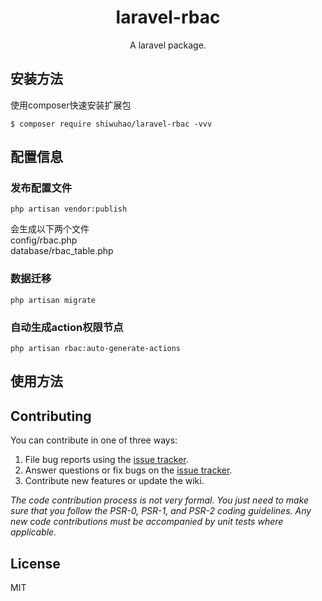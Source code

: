 <h1 align="center"> laravel-rbac </h1>

<p align="center"> A laravel package.</p>

## 安装方法

使用composer快速安装扩展包

```shell
$ composer require shiwuhao/laravel-rbac -vvv
```

## 配置信息

### 发布配置文件

```shell
php artisan vendor:publish
```

会生成以下两个文件<br>
config/rbac.php<br>
database/rbac_table.php<br>

### 数据迁移

```shell
php artisan migrate
```

### 自动生成action权限节点

```shell
php artisan rbac:auto-generate-actions
```

## 使用方法

## Contributing

You can contribute in one of three ways:

1. File bug reports using the [issue tracker](https://github.com/shiwuhao/laravel-rbac/issues).
2. Answer questions or fix bugs on the [issue tracker](https://github.com/shiwuhao/laravel-rbac/issues).
3. Contribute new features or update the wiki.

_The code contribution process is not very formal. You just need to make sure that you follow the PSR-0, PSR-1, and
PSR-2 coding guidelines. Any new code contributions must be accompanied by unit tests where applicable._

## License

MIT